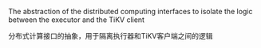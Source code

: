 The abstraction of the distributed computing interfaces to isolate the logic between the executor and the TiKV client

分布式计算接口的抽象，用于隔离执行器和TiKV客户端之间的逻辑
